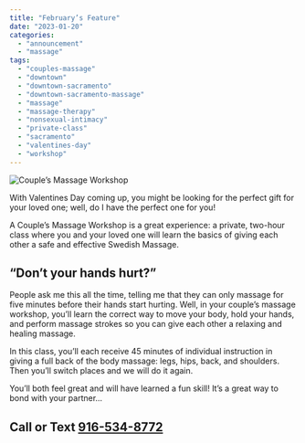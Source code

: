 ```yaml
---
title: "February’s Feature"
date: "2023-01-20"
categories: 
  - "announcement"
  - "massage"
tags: 
  - "couples-massage"
  - "downtown"
  - "downtown-sacramento"
  - "downtown-sacramento-massage"
  - "massage"
  - "massage-therapy"
  - "nonsexual-intimacy"
  - "private-class"
  - "sacramento"
  - "valentines-day"
  - "workshop"
---
```


![Couple’s Massage Workshop](images/img_0725-1024x580.jpg)

With Valentines Day coming up, you might be looking for the perfect gift for your loved one; well, do I have the perfect one for you!

A Couple’s Massage Workshop is a great experience: a private, two-hour class where you and your loved one will learn the basics of giving each other a safe and effective Swedish Massage.

## “Don’t your hands hurt?”

People ask me this all the time, telling me that they can only massage for five minutes before their hands start hurting. Well, in your couple’s massage workshop, you’ll learn the correct way to move your body, hold your hands, and perform massage strokes so you can give each other a relaxing and healing massage.

In this class, you’ll each receive 45 minutes of individual instruction in giving a full back of the body massage: legs, hips, back, and shoulders. Then you’ll switch places and we will do it again.

You’ll both feel great and will have learned a fun skill! It’s a great way to bond with your partner…

## Call or Text [916-534-8772](tel:9165348772)

